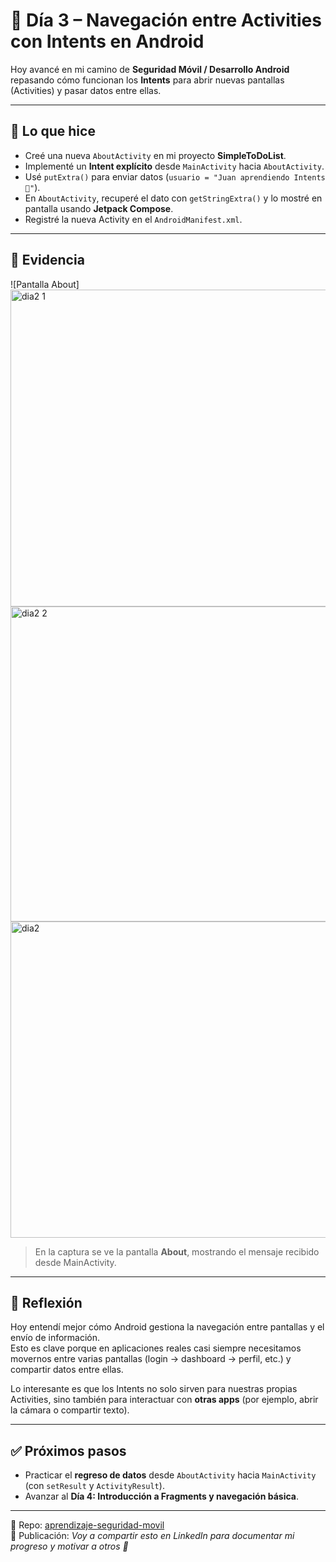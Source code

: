 # 📱 Día 3 – Navegación entre Activities con Intents en Android

Hoy avancé en mi camino de **Seguridad Móvil / Desarrollo Android** repasando cómo funcionan los **Intents** para abrir nuevas pantallas (Activities) y pasar datos entre ellas.

---

## 🚀 Lo que hice
- Creé una nueva `AboutActivity` en mi proyecto **SimpleToDoList**.
- Implementé un **Intent explícito** desde `MainActivity` hacia `AboutActivity`.
- Usé `putExtra()` para enviar datos (`usuario = "Juan aprendiendo Intents 🚀"`).
- En `AboutActivity`, recuperé el dato con `getStringExtra()` y lo mostré en pantalla usando **Jetpack Compose**.
- Registré la nueva Activity en el `AndroidManifest.xml`.

---

## 📸 Evidencia
![Pantalla About]
<img width="938" height="507" alt="dia2 1" src="https://github.com/user-attachments/assets/1ccbecf5-4e4d-48e1-be88-bda0a899cd23" />
<img width="942" height="504" alt="dia2 2" src="https://github.com/user-attachments/assets/fbc11f71-727e-409d-aba2-bd0e4f654598" />
<img width="939" height="506" alt="dia2" src="https://github.com/user-attachments/assets/a58c4536-b972-4181-b195-4ffde5ba6391" />



> En la captura se ve la pantalla **About**, mostrando el mensaje recibido desde MainActivity.

---

## 🧠 Reflexión
Hoy entendí mejor cómo Android gestiona la navegación entre pantallas y el envío de información.  
Esto es clave porque en aplicaciones reales casi siempre necesitamos movernos entre varias pantallas (login → dashboard → perfil, etc.) y compartir datos entre ellas.

Lo interesante es que los Intents no solo sirven para nuestras propias Activities, sino también para interactuar con **otras apps** (por ejemplo, abrir la cámara o compartir texto).

---

## ✅ Próximos pasos
- Practicar el **regreso de datos** desde `AboutActivity` hacia `MainActivity` (con `setResult` y `ActivityResult`).
- Avanzar al **Día 4: Introducción a Fragments y navegación básica**.

---

📌 Repo: [aprendizaje-seguridad-movil](https://github.com/TU-USUARIO/aprendizaje-seguridad-movil)  
📌 Publicación: *Voy a compartir esto en LinkedIn para documentar mi progreso y motivar a otros 🚀*
